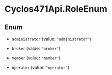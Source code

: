 # Cyclos471Api.RoleEnum

## Enum


* `administrator` (value: `"administrator"`)

* `broker` (value: `"broker"`)

* `member` (value: `"member"`)

* `operator` (value: `"operator"`)


